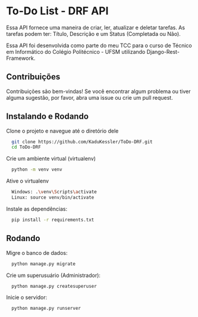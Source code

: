 # To-Do List - DRF API

Essa API fornece uma maneira de criar, ler, atualizar e deletar tarefas. As tarefas podem ter: Título, Descrição e um Status (Completada ou Não).

Essa API foi desenvolvida como parte do meu TCC para o curso de Técnico em Informático do Colégio Politécnico - UFSM utilizando Django-Rest-Framework.

## Contribuições

Contribuições são bem-vindas! Se você encontrar algum problema ou tiver alguma sugestão, por favor, abra uma issue ou crie um pull request.

## Instalando e Rodando

Clone o projeto e navegue até o diretório dele

```bash
  git clone https://github.com/KaduKessler/ToDo-DRF.git
  cd ToDo-DRF
```

Crie um ambiente virtual (virtualenv)

```bash
  python -m venv venv
```

Ative o virtualenv

```bash
  Windows: .\venv\Scripts\activate
  Linux: source venv/bin/activate
```

Instale as dependências:

```bash
  pip install -r requirements.txt
```

## Rodando

Migre o banco de dados:

```bash
  python manage.py migrate
```

Crie um superusuário (Administrador):

```bash
  python manage.py createsuperuser
```

Inicie o servidor:

```bash
  python manage.py runserver
```
